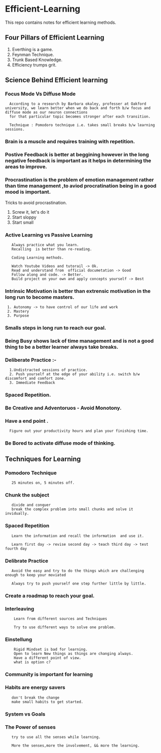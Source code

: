 # Efficient-Learning
This repo contains notes for efficient learning methods. 


## Four Pillars of Efficient Learning
 1. Everthing is a game.
 2. Feynman Technique.
 3. Trunk Based Knowledge.
 4. Efficiency trumps grit.
 
 ## Science Behind Efficient learning
 
  ### Focus Mode Vs Diffuse Mode
      According to a research by Barbara okaley, professer at Oakford university, we learn better when we do back and forth b/w focus and diffuse mode as our neuron connections 
      for that particular topic becomes stronger after each transition.
      
      Technique : Pomodoro technique i.e. takes small breaks b/w learning sessions.
      
  ### Brain is a muscle and requires training with repetition.
  
  ### Postive Feedback is better at beggining however in the long negative feedback is important as it helps in determining the areas to improve.
  
  ### Procrastination is the problem of emotion management rather than time management ,to aviod procratination being in a good mood is important.
  Tricks to avoid procrastination.
   1. Screw it, let's do it
   2. Start sloppy
   3. Start small

  
  ###  Active Learning vs Passive Learning
       
       Always practice what you learn.
       Recalling  is better than re-reading.
       
       Coding Learning methods.
       
       Watch Youtube Videos and tutorail -> Ok.
       Read and understand from  official documetation -> Good
       Follow along and code. -> Better.
       Build project on your own and apply concepts yourself -> Best
       
  ### Intrinsic Motivation is better than extrensic motivation in the long run to become masters.
  
     1. Autonomy -> to have control of our life and work
     2. Mastery 
     3. Purpose
     
  ###  Smalls steps in long run to reach our goal.
  
  ### Being Busy shows lack of time management and is not a good thing to be a better learner always take breaks.
  
  ### Deliberate Practice :-
      1.Undistracted sessions of practice.
      2. Push yourself at the edge of your ability i.e. switch b/w discomfort and comfort zone.
      3. Immediate Feedback
      
   ### Spaced Repetition.
   
  ### Be Creative and Adventoruos - Avoid Monotony.
  
  ### Have a end point .
      
      Figure out your productivity hours and plan your finishing time.
      
  ###  Be Bored to activate diffuse mode of thinking.
  
  
## Techniques for Learning

   ### Pomodoro Technique
       25 minutes on, 5 minutes off.
   
   ### Chunk the subject
       divide and conquer
       break the complex problem into small chunks and solve it invidually.
       
   ### Spaced Repetition
       
       Learn the information and recall the information  and use it.
       
       Learn first day -> revise second day -> teach third day -> test fourth day
       
   ### Delibrate Practice
       
       Avoid the easy and try to do the things which are challenging enough to keep your moviated 
       
       Always try to push yourself one step further little by little.
       
   ### Create a roadmap to reach your goal.
   
   
   ###  Interleaving
        Learn from different sources and Techniques
        
        Try to use different ways to solve one problem.
        
   ###  Einstellung
        Rigid Mindset is bad for learning.
        Open to learn New things as things are changing always.
        Have a different point of view.
        what is option c?
   
   
   ### Community is important for learning
   
   ### Habits are energy savers
       
       don't break the change
       make small habits to get started.
       
       
  ### System vs Goals
  
  
  ### The Power of senses
       try to use all the senses while learning.
       
       More the senses,more the involvement, && more the learning.
       
       
   ### 
        
       
       
       
       
       
   
   
   
  
  
     
     
       
       
       
       
       
       
       
       
       
       
  
       
  
  
      
      
      
      
      
      
 
